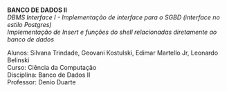 <b>BANCO DE DADOS II</b><br>
<i>DBMS Interface I - Implementação de interface para o SGBD (interface no estilo Postgres)<br>
Implementação de Insert e funções do shell relacionadas diretamente ao banco de dados</i>

Alunos: Silvana Trindade, Geovani Kostulski, Edimar Martello Jr, Leonardo Belinski<br>
Curso: Ciência da Computação<br>
Disciplina: Banco de Dados II<br>
Professor: Denio Duarte
